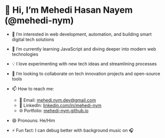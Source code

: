 # 👋 Hi, I’m Mehedi Hasan Nayem (@mehedi-nym)

- 👀 I’m interested in web development, automation, and building smart digital tech solutions  
- 🌱 I’m currently learning JavaScript and diving deeper into modern web technologies  
- 💡 I love experimenting with new tech ideas and streamlining processes  
- 💞️ I’m looking to collaborate on tech innovation projects and open-source tools  
- 📫 How to reach me:  
  - 📧 Email: mehedi.nym.dev@gmail.com  
  - 💼 LinkedIn: [linkedin.com/in/mehedi-nym](https://linkedin.com/in/mehedi-nym)  
  - 🌐 Portfolio: [mehedi-nym.github.io](https://mehedi-nym.github.io) 

- 😄 Pronouns: He/Him  
- ⚡ Fun fact: I can debug better with background music on 🎧

<!---
mehedi-nym/mehedi-nym is a ✨ special ✨ repository because its `README.md` (this file) appears on your GitHub profile.
You can click the Preview link to take a look at your changes.
--->
